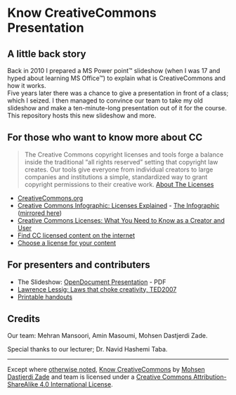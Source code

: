 # Know CreativeCommons Presentation

## A little back story
Back in 2010 I prepared a MS Power point™ slideshow (when I was 17 and hyped about learning MS Office™) to explain what is CreativeCommons and how it works.  
Five years later there was a chance to give a presentation in front of a class; which I seized. I then managed to convince our team to take my old slideshow and make a ten-minute-long presentation out of it for the course.  
This repository hosts this new slideshow and more.  

## For those who want to know more about CC

> The Creative Commons copyright licenses and tools forge a balance inside the traditional “all rights reserved” setting that copyright law creates. Our tools give everyone from individual creators to large companies and institutions a simple, standardized way to grant copyright permissions to their creative work. [About The Licenses](http://creativecommons.org/licenses/)

- [CreativeCommons.org](https://creativecommons.org/)
- [Creative Commons Infographic: Licenses Explained](http://www.dontwasteyourtime.co.uk/elearning/creative-commons-infographic-licenses-explained/) - [The Infographic](http://foter.com/blog/files/2012/11/Foter.com_infographic_CC.jpg) ([mirrored here](materials/infographic.jpg))
- [Creative Commons Licenses: What You Need to Know as a Creator and User](https://library.osu.edu/blogs/copyright/2015/06/24/creative-commons-licenses-what-you-need-to-know-as-a-creator-and-user/)
- [Find CC licensed content on the internet](https://search.creativecommons.org/)
- [Choose a license for your content](https://creativecommons.org/choose/)


## For presenters and contributers

- The Slideshow: [OpenDocument Presentation](know-cc-slideshow.odp) - PDF
- [Lawrence Lessig: Laws that choke creativity, TED2007](https://www.ted.com/talks/larry_lessig_says_the_law_is_strangling_creativity)
- [Printable handouts](https://creativecommons.org/about/downloads#Physical%20Media)

## Credits

Our team: Mehran Mansoori, Amin Masoumi, Mohsen Dastjerdi Zade.

Special thanks to our lecturer; Dr. Navid Hashemi Taba.

---

Except where [otherwise noted](notes.md),
[Know CreativeCommons](https://github.com/mohsend/know-creativecommons) by
[Mohsen Dastjerdi Zade](https://github.com/mohsend) and team
is licensed under a
[Creative Commons Attribution-ShareAlike 4.0 International License](https://creativecommons.org/licenses/by-sa/4.0/).

